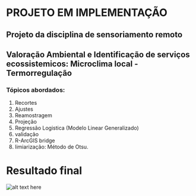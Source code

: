 # PROJETO EM IMPLEMENTAÇÃO
## Projeto da disciplina de sensoriamento remoto
## Valoração Ambiental e Identificação de serviços ecossistemicos: Microclima local - Termorregulação
### Tópicos abordados:
1. Recortes
2. Ajustes
3. Reamostragem
4. Projeção
6. Regressão Logistica (Modelo Linear Generalizado) 
7. validação
8. R-ArcGIS bridge
9. limiarização: Método de Otsu.
# Resultado final
![alt text here](prob_map.jpg)
